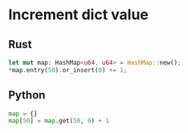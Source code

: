# Increment dict value
## Rust
```rust
let mut map: HashMap<u64, u64> = HashMap::new();
*map.entry(50).or_insert(0) += 1;
```

## Python
```python
map = {}
map[50] = map.get(50, 0) + 1
```